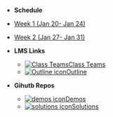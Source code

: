 - **Schedule**
- [Week 1 (Jan 20- Jan 24)](schedule#week1)
- [Week 2 (Jan 27- Jan 31)](schedule#week2)

- **LMS Links**
  - [![Class Teams](https://icongr.am/material/microsoft-teams.svg?size=16&color=currentColor)Class Teams](https://teams.microsoft.com/l/team/19%3AO6W4FAHaNWqDTgJvw9R34xKNKoRiwL3EP1GEdig7ATk1%40thread.tacv2/conversations?groupId=d427b10f-cfd1-4e14-ad02-c727ffe38b15&tenantId=22c202c2-382c-447b-a023-d0a866d1d426)
  - [![Outline icon](https://icongr.am/fontawesome/list.svg?size=16&color=808080)Outline](https://john-abbott-college.github.io/6A6-Notes/files//WINTER_2025_COMPUTER_SCIENCE.420-6A6-AB.BADAWYY.pdf)

- **Gihutb Repos**
  - [![demos icon](https://icongr.am/material/github.svg?size=16&color=currentColor)Demos](https://github.com/AppDevIII-W24-Code/Demos)
  - [![solutions icon](https://icongr.am/material/github.svg?size=16&color=currentColor)Solutions](https://github.com/AppDevIII-W24-Code/Demos)



<!-- 

- [Week 3 (Feb 3- Feb 7)](schedule.md#week3)
- [Week 4 (Feb 10- Feb 14)](schedule.md#week3)
- [Week 5 (Feb 17- Feb 21)](schedule.md#week3)
- [Week 6 (Feb 24- Feb 28)](schedule.md#week3)
- Break
- [Week 7 (Mar 10- Mar 14)](schedule.md#week3)
- [Week 8 (Mar 17- Mar 21)](schedule.md#week3)
- [Week 9 (Mar 24- Mar 28)](schedule.md#week3)
- [Week 10 (Mar 31- Apr 4)](schedule.md#week3) -->